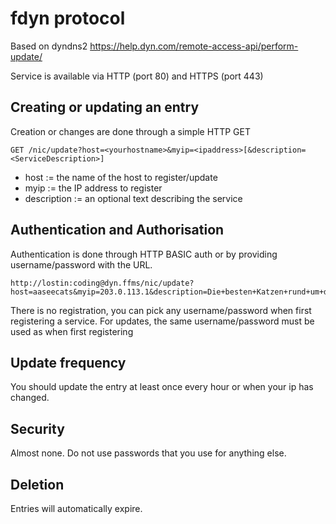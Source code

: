 # fdyn protocol

Based on dyndns2 https://help.dyn.com/remote-access-api/perform-update/

Service is available via HTTP (port 80) and HTTPS (port 443)

## Creating or updating an entry

Creation or changes are done through a simple HTTP GET
```
GET /nic/update?host=<yourhostname>&myip=<ipaddress>[&description=<ServiceDescription>]
```
* host := the name of the host to register/update
* myip := the IP address to register
* description := an optional text describing the service

## Authentication and Authorisation
Authentication is done through HTTP BASIC auth or by providing username/password with the URL.

```
http://lostin:coding@dyn.ffms/nic/update?host=aaseecats&myip=203.0.113.1&description=Die+besten+Katzen+rund+um+den+Aasee%21
```

There is no registration, you can pick any username/password when first registering a service. 
For updates, the same username/password must be used as when first registering

## Update frequency
You should update the entry at least once every hour or when your ip has changed.


## Security
Almost none. Do not use passwords that you use for anything else.

## Deletion
Entries will automatically expire. 
